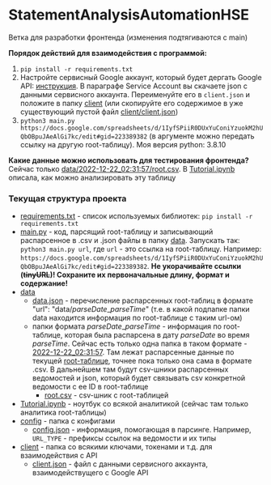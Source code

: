 # StatementAnalysisAutomationHSE

Ветка для разработки фронтенда (изменения подтягиваются с main)

**Порядок действий для взаимодействия с программой:**
1. `pip install -r requirements.txt`
2. Настройте сервисный Google аккаунт, который будет дергать Google API: [инструкция](https://pygsheets.readthedocs.io/en/staging/authorization.html). В параграфе Service Account вы скачаете json с данными сервисного аккаунта. Переименуйте его в `client.json` и положите в папку [client](https://github.com/timofeeva-yuv/StatementAnalysisAutomationHSE/blob/main/client) (или скопируйте его содержимое в уже существующий пустой файл [client/client.json](https://github.com/timofeeva-yuv/StatementAnalysisAutomationHSE/blob/main/client/client.json))
3. `python3 main.py https://docs.google.com/spreadsheets/d/1IyfSPiiR0DUxYuConiYzuokM2hUQbOBpuJAeAlGi7kc/edit#gid=223389382` (в аргументе можно передать ссылку на другую root-таблицу). Моя версия python: 3.8.10

**Какие данные можно использовать для тестирования фронтенда?**  
Сейчас только [data/2022-12-22_02:31:57/root.csv](https://github.com/timofeeva-yuv/StatementAnalysisAutomationHSE/blob/main/data/2022-12-22_02:31:57/root.csv). В [Tutorial.ipynb](https://github.com/timofeeva-yuv/StatementAnalysisAutomationHSE/blob/main/Tutorial.ipynb) описала, как можно анализировать эту таблицу
 
### Текущая структура проекта

* [requirements.txt](https://github.com/timofeeva-yuv/StatementAnalysisAutomationHSE/blob/main/requirements.txt) - список используемых библиотек: `pip install -r requirements.txt`
* [main.py](https://github.com/timofeeva-yuv/StatementAnalysisAutomationHSE/blob/main/main.py) - код, парсящий root-таблицу и записывающий распарсенное в .csv и .json файлы в папку [data](https://github.com/timofeeva-yuv/StatementAnalysisAutomationHSE/blob/main/data). Запускать так: `python3 main.py url`, где `url` - это ссылка на root-таблицу. Например: `https://docs.google.com/spreadsheets/d/1IyfSPiiR0DUxYuConiYzuokM2hUQbOBpuJAeAlGi7kc/edit#gid=223389382`. **Не укорачивайте ссылки (~~tinyURL~~)! Сохраните их первоначальные длину, формат и содержание!**
* [data](https://github.com/timofeeva-yuv/StatementAnalysisAutomationHSE/blob/main/data)
   * [data.json](https://github.com/timofeeva-yuv/StatementAnalysisAutomationHSE/blob/main/data/data.json) - перечисление распарсенных root-таблиц в формате "url": "data/*parseDate*\_*parseTime*" (т.е. в какой подпапке папки data находится информация по root-таблице с таким url-ом)
   * папки формата *parseDate*\_*parseTime* - информация по root-таблице, которая была распарсена в дату *parseDate* во время *parseTime*. Сейчас есть только одна папка в таком формате - [2022-12-22_02:31:57](https://github.com/timofeeva-yuv/StatementAnalysisAutomationHSE/blob/main/data/2022-12-22_02:31:57). Там лежат распарсенные данные по текущей [root-таблице](https://docs.google.com/spreadsheets/d/1IyfSPiiR0DUxYuConiYzuokM2hUQbOBpuJAeAlGi7kc/edit#gid=223389382), точнее пока только она сама в формате .csv. В дальнейшем там будут csv-шники распарсенных ведомостей и json, который будет связывать csv конкретной ведомости с ее ID в root-таблице
       * [root.csv](https://github.com/timofeeva-yuv/StatementAnalysisAutomationHSE/blob/main/data/.../root.csv) - csv-шник с root-таблицей
* [Tutorial.ipynb](https://github.com/timofeeva-yuv/StatementAnalysisAutomationHSE/blob/main/Tutorial.ipynb) - ноутбук со всякой аналитикой (сейчас там только аналитика root-таблицы)
* [config](https://github.com/timofeeva-yuv/StatementAnalysisAutomationHSE/blob/main/config) - папка с конфигами
   * [config.json](https://github.com/timofeeva-yuv/StatementAnalysisAutomationHSE/blob/main/config/config.json) - информация, помогающая в парсинге. Например, `URL_TYPE` - префиксы ссылок на ведомости и их типы
* [client](https://github.com/timofeeva-yuv/StatementAnalysisAutomationHSE/blob/main/client) - папка со всякими ключами, токенами и т.д. для взаимодействия с API
   * [client.json](https://github.com/timofeeva-yuv/StatementAnalysisAutomationHSE/blob/main/client/client.json) - файл с данными сервисного аккаунта, взаимодействущего с Google API
